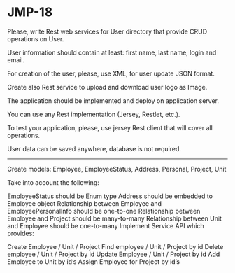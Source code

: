 # JMP-18

Please, write Rest web services for User directory that provide CRUD operations on User.


User information should contain at least: first name, last name, login and email.


For creation of the user, please, use XML, for user update JSON format.


Create also Rest service to upload and download user logo as Image.


The application should be implemented and deploy on application server.


You can use any Rest implementation (Jersey, Restlet, etc.).


To test your application, please, use jersey Rest client that will cover all operations.


User data can be saved anywhere, database is not required.


-------------------------------------------------------------------------------------------


Create models: Employee, EmployeeStatus, Address, Personal, Project, Unit

Take into account the following:

EmployeeStatus should be Enum type
Address should be embedded to Employee object
Relationship between Employee and EmployeePersonalInfo should be one-to-one
Relationship between Employee and Project should be many-to-many
Relationship between Unit and Employee should be one-to-many
Implement Service API which provides:

Create Employee / Unit / Project
Find employee / Unit / Project by id
Delete employee / Unit / Project by id
Update Employee / Unit / Project by id
Add Employee to Unit by id’s
Assign Employee for Project by id’s

